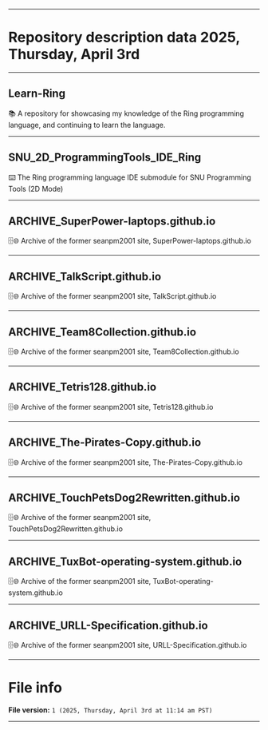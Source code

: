 
***

# Repository description data 2025, Thursday, April 3rd

---

## Learn-Ring

📚️ A repository for showcasing my knowledge of the Ring programming language, and continuing to learn the language. 

---

## SNU_2D_ProgrammingTools_IDE_Ring

⌨️ The Ring programming language IDE submodule for SNU Programming Tools (2D Mode)

---

## ARCHIVE_SuperPower-laptops.github.io

🗄️🌐️ Archive of the former seanpm2001 site, SuperPower-laptops.github.io

---

## ARCHIVE_TalkScript.github.io

🗄️🌐️ Archive of the former seanpm2001 site, TalkScript.github.io

---

## ARCHIVE_Team8Collection.github.io

🗄️🌐️ Archive of the former seanpm2001 site, Team8Collection.github.io

---

## ARCHIVE_Tetris128.github.io

🗄️🌐️ Archive of the former seanpm2001 site, Tetris128.github.io

---

## ARCHIVE_The-Pirates-Copy.github.io

🗄️🌐️ Archive of the former seanpm2001 site, The-Pirates-Copy.github.io

---

## ARCHIVE_TouchPetsDog2Rewritten.github.io

🗄️🌐️ Archive of the former seanpm2001 site, TouchPetsDog2Rewritten.github.io

---

## ARCHIVE_TuxBot-operating-system.github.io

🗄️🌐️ Archive of the former seanpm2001 site, TuxBot-operating-system.github.io

---

## ARCHIVE_URLL-Specification.github.io

🗄️🌐️ Archive of the former seanpm2001 site, URLL-Specification.github.io

***

# File info

**File version:** `1 (2025, Thursday, April 3rd at 11:14 am PST)`

***

